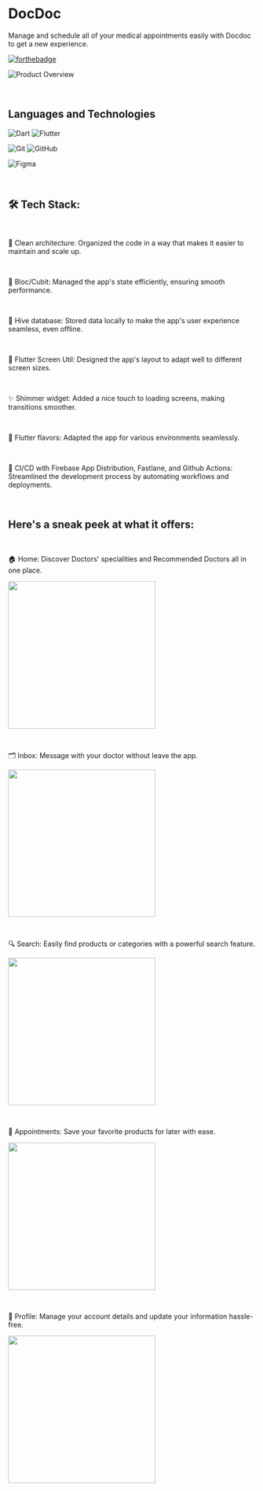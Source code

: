 # DocDoc
Manage and schedule all of your medical appointments easily with Docdoc to get a new experience.


[![forthebadge](https://forthebadge.com/images/badges/made-with-flutter.svg)](https://flutter.dev/)

![Product Overview](https://github.com/bstawy/DocDoc/assets/99258115/a87c82d3-9c58-4fbe-b8fc-23bb31dfec9e)

&nbsp;

## Languages and Technologies

![Dart](https://img.shields.io/badge/dart-%230175C2.svg?style=for-the-badge&logo=dart&logoColor=white)
![Flutter](https://img.shields.io/badge/Flutter-%2302569B.svg?style=for-the-badge&logo=Flutter&logoColor=white)

![Git](https://img.shields.io/badge/git-%23F05033.svg?style=for-the-badge&logo=git&logoColor=white)
![GitHub](https://img.shields.io/badge/github-%23121011.svg?style=for-the-badge&logo=github&logoColor=white)

![Figma](https://img.shields.io/badge/figma-%23F24E1E.svg?style=for-the-badge&logo=figma&logoColor=white)

&nbsp;

## 🛠️ Tech Stack:

&nbsp;

🧱 Clean architecture: Organized the code in a way that makes it easier to maintain and scale up.

&nbsp;

🔵 Bloc/Cubit: Managed the app's state efficiently, ensuring smooth performance.

&nbsp;

🏰 Hive database: Stored data locally to make the app's user experience seamless, even offline.

&nbsp;

📱 Flutter Screen Util: Designed the app's layout to adapt well to different screen sizes.

&nbsp;

✨ Shimmer widget: Added a nice touch to loading screens, making transitions smoother.

&nbsp;

🌈 Flutter flavors: Adapted the app for various environments seamlessly.

&nbsp;

🚀 CI/CD with Firebase App Distribution, Fastlane, and Github Actions: Streamlined the development process by automating workflows and deployments.

&nbsp;

## Here's a sneak peek at what it offers:

&nbsp;

🏠 Home: Discover Doctors' specialities and Recommended Doctors all in one place.

<img src="https://github.com/bstawy/DocDoc/assets/99258115/f7fb04f1-3d1f-4262-a49a-9993c4730a9e" width="300" />

&nbsp;

🗂️ Inbox: Message with your doctor without leave the app.

<img src="https://github.com/bstawy/DocDoc/assets/99258115/8bcc3bc0-3de9-43d1-b704-d7a1dfe3b57e" width="300" />

&nbsp;

🔍 Search: Easily find products or categories with a powerful search feature.

<img src="https://github.com/bstawy/DocDoc/assets/99258115/f324377b-7524-49c5-97c1-2a260ed9b05f" width="300" />

&nbsp;

💖 Appointments: Save your favorite products for later with ease.

<img src="https://github.com/bstawy/DocDoc/assets/99258115/f69736c4-c4ca-405b-a868-56f59e668648" width="300" />

&nbsp;

👤 Profile: Manage your account details and update your information hassle-free.

<img src="https://github.com/bstawy/DocDoc/assets/99258115/3b2c7cfd-a157-4801-a17b-182703edb053" width="300" />

&nbsp;

<!--
📶 Flutter Offline: Checked for network connectivity to handle offline scenarios gracefully.

&nbsp;

🔃 Currently working on integrate payment, search feature and profile screen
-->
